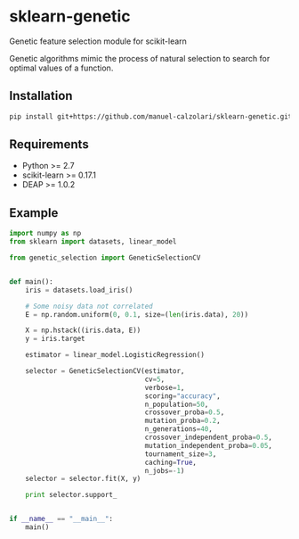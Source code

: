 # sklearn-genetic

Genetic feature selection module for scikit-learn

Genetic algorithms mimic the process of natural selection to search for optimal values of a function.

## Installation

```bash
pip install git+https://github.com/manuel-calzolari/sklearn-genetic.git
```

## Requirements
* Python >= 2.7
* scikit-learn >= 0.17.1
* DEAP >= 1.0.2

## Example

```python
import numpy as np
from sklearn import datasets, linear_model

from genetic_selection import GeneticSelectionCV


def main():
    iris = datasets.load_iris()

    # Some noisy data not correlated
    E = np.random.uniform(0, 0.1, size=(len(iris.data), 20))

    X = np.hstack((iris.data, E))
    y = iris.target

    estimator = linear_model.LogisticRegression()

    selector = GeneticSelectionCV(estimator,
                                  cv=5,
                                  verbose=1,
                                  scoring="accuracy",
                                  n_population=50,
                                  crossover_proba=0.5,
                                  mutation_proba=0.2,
                                  n_generations=40,
                                  crossover_independent_proba=0.5,
                                  mutation_independent_proba=0.05,
                                  tournament_size=3,
                                  caching=True,
                                  n_jobs=-1)
    selector = selector.fit(X, y)

    print selector.support_


if __name__ == "__main__":
    main()

```
